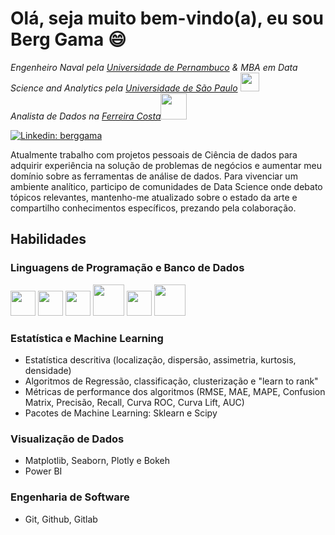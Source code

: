 # Olá, seja muito bem-vindo(a), eu sou Berg Gama 😄

<p><em>Engenheiro Naval pela <a href="https://www.ufpe.br/">Universidade de Pernambuco</a> & MBA em Data Science and Analytics pela <a href="https://www5.usp.br/">Universidade de São Paulo</a> <img src="https://media.giphy.com/media/fYSnHlufseco8Fh93Z/giphy.gif" width="30"></br>Analista de Dados na <a href="https://www.ferreiracosta.com">Ferreira Costa</a><img src="https://media.giphy.com/media/WUlplcMpOCEmTGBtBW/giphy.gif" width="42"> 
</em></p>

[![Linkedin: berggama](https://img.shields.io/badge/-berggama-blue?style=flat-square&logo=Linkedin&logoColor=white&link=https://www.linkedin.com/in/berg-gama/)](https://www.linkedin.com/in/berg-gama/)

Atualmente trabalho com projetos pessoais de Ciência de dados para adquirir experiência na solução de problemas de negócios e aumentar meu domínio sobre as ferramentas de análise de dados. Para vivenciar um ambiente analítico, participo de comunidades de Data Science onde debato tópicos relevantes, mantenho-me atualizado sobre o estado da arte e compartilho conhecimentos específicos, prezando pela colaboração.

## Habilidades
### Linguagens de Programação e Banco de Dados
<img src="https://cdn.jsdelivr.net/gh/devicons/devicon/icons/python/python-original.svg" height = '40' width = '40' /> <img src="https://cdn.jsdelivr.net/gh/devicons/devicon/icons/mysql/mysql-plain-wordmark.svg" height = '40' width = '40' /> <img src="https://cdn.jsdelivr.net/gh/devicons/devicon/icons/postgresql/postgresql-original-wordmark.svg" height = '40' width = '40' /> <img src="https://cdn.jsdelivr.net/gh/devicons/devicon/icons/sqlite/sqlite-original-wordmark.svg" height = '50' width = '50' /> <img src="https://cdn.jsdelivr.net/gh/devicons/devicon/icons/r/r-original.svg" height = '40' width = '40' /> <img src="https://cdn.jsdelivr.net/gh/devicons/devicon/icons/oracle/oracle-original.svg" height = '50' width = '50' />

### Estatística e Machine Learning
- Estatística descritiva (localização, dispersão, assimetria, kurtosis, densidade)
- Algoritmos de Regressão, classificação, clusterização e "learn to rank"
- Métricas de performance dos algoritmos (RMSE, MAE, MAPE, Confusion Matrix, Precisão, Recall, Curva ROC, Curva Lift, AUC)
- Pacotes de Machine Learning: Sklearn e Scipy

### Visualização de Dados
- Matplotlib, Seaborn, Plotly e Bokeh
- Power BI

### Engenharia de Software
- Git, Github, Gitlab
